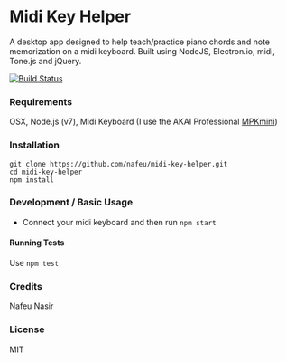 # Midi Key Helper

A desktop app designed to help teach/practice piano chords and note memorization on a midi keyboard. Built using NodeJS, Electron.io, midi, Tone.js and jQuery.

[![Build Status](https://travis-ci.org/nafeu/midi-key-helper.svg?branch=master)](https://travis-ci.org/nafeu/midi-key-helper)

### Requirements

OSX, Node.js (v7), Midi Keyboard (I use the AKAI Professional [MPKmini](http://www.akaipro.com/product/mpkmini))

### Installation

```
git clone https://github.com/nafeu/midi-key-helper.git
cd midi-key-helper
npm install
```

### Development / Basic Usage

- Connect your midi keyboard and then run `npm start`

#### Running Tests

Use `npm test`

### Credits

Nafeu Nasir

### License

MIT